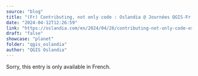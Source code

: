 ```yaml
---
source: "blog"
title: "(Fr) Contributing, not only code : Oslandia @ Journées QGIS-Fr 2024"
date: "2024-04-12T12:26:59"
link: "https://oslandia.com/en/2024/04/26/contributing-not-only-code-oslandia-journees-qgis-fr-2024/"
draft: "false"
showcase: "planet"
folder: "qgis_oslandia"
author: "QGIS Oslandia"
---
```


Sorry, this entry is only available in French.
